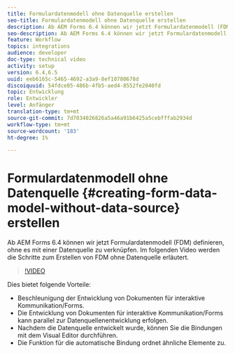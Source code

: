 ```yaml
---
title: Formulardatenmodell ohne Datenquelle erstellen
seo-title: Formulardatenmodell ohne Datenquelle erstellen
description: Ab AEM Forms 6.4 können wir jetzt Formulardatenmodell (FDM) definieren, ohne es mit einer Datenquelle zu verknüpfen. Im folgenden Video werden die Schritte zum Erstellen von FDM ohne Datenquelle erläutert.
seo-description: Ab AEM Forms 6.4 können wir jetzt Formulardatenmodell (FDM) definieren, ohne es mit einer Datenquelle zu verknüpfen. Im folgenden Video werden die Schritte zum Erstellen von FDM ohne Datenquelle erläutert.
feature: Workflow
topics: integrations
audience: developer
doc-type: technical video
activity: setup
version: 6.4,6.5
uuid: eeb6165c-5465-4692-a3a9-8ef10780678d
discoiquuid: 54fdce05-486b-4fb5-aed4-8552fe2040fd
topic: Entwicklung
role: Entwickler
level: Anfänger
translation-type: tm+mt
source-git-commit: 7d7034026826a5a46a91b6425a5cebfffab2934d
workflow-type: tm+mt
source-wordcount: '183'
ht-degree: 1%

---
```



# Formulardatenmodell ohne Datenquelle {#creating-form-data-model-without-data-source} erstellen

Ab AEM Forms 6.4 können wir jetzt Formulardatenmodell (FDM) definieren, ohne es mit einer Datenquelle zu verknüpfen. Im folgenden Video werden die Schritte zum Erstellen von FDM ohne Datenquelle erläutert.

>[!VIDEO](https://video.tv.adobe.com/v/21414/?quality=9&learn=on)

Dies bietet folgende Vorteile:

* Beschleunigung der Entwicklung von Dokumenten für interaktive Kommunikation/Forms.
* Die Entwicklung von Dokumenten für interaktive Kommunikation/Forms kann parallel zur Datenquellenentwicklung erfolgen.
* Nachdem die Datenquelle entwickelt wurde, können Sie die Bindungen mit dem Visual Editor durchführen.
* Die Funktion für die automatische Bindung ordnet ähnliche Elemente zu.

